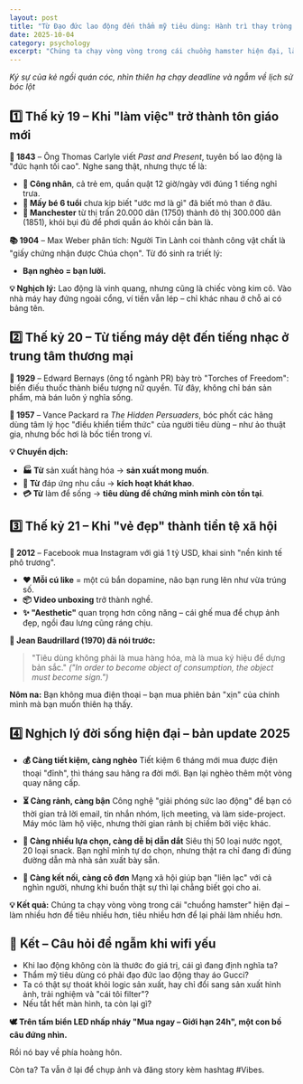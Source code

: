 ```yaml
---
layout: post
title: "Từ Đạo đức lao động đến thẩm mỹ tiêu dùng: Hành trì thay tròng không báo trước."
date: 2025-10-04
category: psychology
excerpt: "Chúng ta chạy vòng vòng trong cái chuồng hamster hiện đại, làm nhiều hơn để tiêu nhiều hơn, tiêu nhiều hơn để lại phải làm nhiều hơn."
---
```


*Ký sự của kẻ ngồi quán cóc, nhìn thiên hạ chạy deadline và ngẫm về lịch sử bóc lột*

## 1️⃣ Thế kỷ 19 – Khi "làm việc" trở thành tôn giáo mới

**📜 1843** – Ông Thomas Carlyle viết *Past and Present*, tuyên bố lao động là "đức hạnh tối cao". Nghe sang thật, nhưng thực tế là:

*   **👷 Công nhân**, cả trẻ em, quần quật 12 giờ/ngày với đúng 1 tiếng nghỉ trưa.
*   **🧒 Mấy bé 6 tuổi** chưa kịp biết "ước mơ là gì" đã biết mỏ than ở đâu.
*   **🌆 Manchester** từ thị trấn 20.000 dân (1750) thành đô thị 300.000 dân (1851), khói bụi đủ để phơi quần áo khỏi cần bàn là.

**📚 1904** – Max Weber phân tích: Người Tin Lành coi thành công vật chất là "giấy chứng nhận được Chúa chọn". Từ đó sinh ra triết lý:

*   **Bạn nghèo = bạn lười.**

**💡 Nghịch lý:** Lao động là vinh quang, nhưng cũng là chiếc vòng kim cô. Vào nhà máy hay đứng ngoài cổng, ví tiền vẫn lép – chỉ khác nhau ở chỗ ai có bảng tên.

## 2️⃣ Thế kỷ 20 – Từ tiếng máy dệt đến tiếng nhạc ở trung tâm thương mại

**💄 1929** – Edward Bernays (ông tổ ngành PR) bày trò "Torches of Freedom": biến điếu thuốc thành biểu tượng nữ quyền. Từ đây, không chỉ bán sản phẩm, mà bán luôn ý nghĩa sống.

**🧠 1957** – Vance Packard ra *The Hidden Persuaders*, bóc phốt các hãng dùng tâm lý học "điều khiển tiềm thức" của người tiêu dùng – như ảo thuật gia, nhưng bốc hơi là bốc tiền trong ví.

**💡 Chuyển dịch:**

*   **🏭 Từ** sản xuất hàng hóa → **sản xuất mong muốn**.
*   **💎 Từ** đáp ứng nhu cầu → **kích hoạt khát khao**.
*   **💳 Từ** làm để sống → **tiêu dùng để chứng minh mình còn tồn tại**.

## 3️⃣ Thế kỷ 21 – Khi "vẻ đẹp" thành tiền tệ xã hội

**📸 2012** – Facebook mua Instagram với giá 1 tỷ USD, khai sinh "nền kinh tế phô trương".

*   **❤️ Mỗi cú like** = một cú bắn dopamine, não bạn rung lên như vừa trúng số.
*   **📦 Video unboxing** trở thành nghề.
*   **✨ "Aesthetic"** quan trọng hơn công năng – cái ghế mua để chụp ảnh đẹp, ngồi đau lưng cũng ráng chịu.

**📖 Jean Baudrillard (1970) đã nói trước:**

> "Tiêu dùng không phải là mua hàng hóa, mà là mua ký hiệu để dựng bản sắc."
> *("In order to become object of consumption, the object must become sign.")*

**Nôm na:** Bạn không mua điện thoại – bạn mua phiên bản "xịn" của chính mình mà bạn muốn thiên hạ thấy.

## 4️⃣ Nghịch lý đời sống hiện đại – bản update 2025

*   **💰 Càng tiết kiệm, càng nghèo**
    Tiết kiệm 6 tháng mới mua được điện thoại "đỉnh", thì tháng sau hãng ra đời mới. Bạn lại nghèo thêm một vòng quay nâng cấp.

*   **⏳ Càng rảnh, càng bận**
    Công nghệ "giải phóng sức lao động" để bạn có thời gian trả lời email, tin nhắn nhóm, lịch meeting, và làm side-project. Máy móc làm hộ việc, nhưng thời gian rảnh bị chiếm bởi việc khác.

*   **🛒 Càng nhiều lựa chọn, càng dễ bị dẫn dắt**
    Siêu thị 50 loại nước ngọt, 20 loại snack. Bạn nghĩ mình tự do chọn, nhưng thật ra chỉ đang đi đúng đường dẫn mà nhà sản xuất bày sẵn.

*   **📱 Càng kết nối, càng cô đơn**
    Mạng xã hội giúp bạn "liên lạc" với cả nghìn người, nhưng khi buồn thật sự thì lại chẳng biết gọi cho ai.

**💡 Kết quả:** Chúng ta chạy vòng vòng trong cái "chuồng hamster" hiện đại – làm nhiều hơn để tiêu nhiều hơn, tiêu nhiều hơn để lại phải làm nhiều hơn.

## 🌌 Kết – Câu hỏi để ngẫm khi wifi yếu

*   Khi lao động không còn là thước đo giá trị, cái gì đang định nghĩa ta?
*   Thẩm mỹ tiêu dùng có phải đạo đức lao động thay áo Gucci?
*   Ta có thật sự thoát khỏi logic sản xuất, hay chỉ đổi sang sản xuất hình ảnh, trải nghiệm và "cái tôi filter"?
*   Nếu tắt hết màn hình, ta còn lại gì?

**🕊️ Trên tấm biển LED nhấp nháy "Mua ngay – Giới hạn 24h", một con bồ câu đứng nhìn.**

Rồi nó bay về phía hoàng hôn.

Còn ta? Ta vẫn ở lại để chụp ảnh và đăng story kèm hashtag #Vibes.
